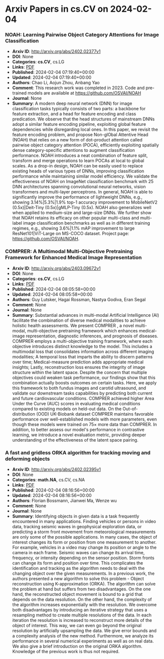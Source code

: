 # Arxiv Papers in cs.CV on 2024-02-04
### NOAH: Learning Pairwise Object Category Attentions for Image Classification
- **Arxiv ID**: http://arxiv.org/abs/2402.02377v1
- **DOI**: None
- **Categories**: **cs.CV**, cs.LG
- **Links**: [PDF](http://arxiv.org/pdf/2402.02377v1)
- **Published**: 2024-02-04 07:19:40+00:00
- **Updated**: 2024-02-04 07:19:40+00:00
- **Authors**: Chao Li, Aojun Zhou, Anbang Yao
- **Comment**: This research work was completed in 2023. Code and pre-trained models
  are available at https://github.com/OSVAI/NOAH
- **Journal**: None
- **Summary**: A modern deep neural network (DNN) for image classification tasks typically consists of two parts: a backbone for feature extraction, and a head for feature encoding and class predication. We observe that the head structures of mainstream DNNs adopt a similar feature encoding pipeline, exploiting global feature dependencies while disregarding local ones. In this paper, we revisit the feature encoding problem, and propose Non-glObal Attentive Head (NOAH) that relies on a new form of dot-product attention called pairwise object category attention (POCA), efficiently exploiting spatially dense category-specific attentions to augment classification performance. NOAH introduces a neat combination of feature split, transform and merge operations to learn POCAs at local to global scales. As a drop-in design, NOAH can be easily used to replace existing heads of various types of DNNs, improving classification performance while maintaining similar model efficiency. We validate the effectiveness of NOAH on ImageNet classification benchmark with 25 DNN architectures spanning convolutional neural networks, vision transformers and multi-layer perceptrons. In general, NOAH is able to significantly improve the performance of lightweight DNNs, e.g., showing 3.14\%|5.3\%|1.9\% top-1 accuracy improvement to MobileNetV2 (0.5x)|Deit-Tiny (0.5x)|gMLP-Tiny (0.5x). NOAH also generalizes well when applied to medium-size and large-size DNNs. We further show that NOAH retains its efficacy on other popular multi-class and multi-label image classification benchmarks as well as in different training regimes, e.g., showing 3.6\%|1.1\% mAP improvement to large ResNet101|ViT-Large on MS-COCO dataset. Project page: https://github.com/OSVAI/NOAH.



### COMPRER: A Multimodal Multi-Objective Pretraining Framework for Enhanced Medical Image Representation
- **Arxiv ID**: http://arxiv.org/abs/2403.09672v1
- **DOI**: None
- **Categories**: **cs.CV**, cs.LG
- **Links**: [PDF](http://arxiv.org/pdf/2403.09672v1)
- **Published**: 2024-02-04 08:05:58+00:00
- **Updated**: 2024-02-04 08:05:58+00:00
- **Authors**: Guy Lutsker, Hagai Rossman, Nastya Godiva, Eran Segal
- **Comment**: None
- **Journal**: None
- **Summary**: Substantial advances in multi-modal Artificial Intelligence (AI) facilitate the combination of diverse medical modalities to achieve holistic health assessments. We present COMPRER , a novel multi-modal, multi-objective pretraining framework which enhances medical-image representation, diagnostic inferences, and prognosis of diseases. COMPRER employs a multi-objective training framework, where each objective introduces distinct knowledge to the model. This includes a multimodal loss that consolidates information across different imaging modalities; A temporal loss that imparts the ability to discern patterns over time; Medical-measure prediction adds appropriate medical insights; Lastly, reconstruction loss ensures the integrity of image structure within the latent space. Despite the concern that multiple objectives could weaken task performance, our findings show that this combination actually boosts outcomes on certain tasks. Here, we apply this framework to both fundus images and carotid ultrasound, and validate our downstream tasks capabilities by predicting both current and future cardiovascular conditions. COMPRER achieved higher Area Under the Curve (AUC) scores in evaluating medical conditions compared to existing models on held-out data. On the Out-of-distribution (OOD) UK-Biobank dataset COMPRER maintains favorable performance over well-established models with more parameters, even though these models were trained on $75\times$ more data than COMPRER. In addition, to better assess our model's performance in contrastive learning, we introduce a novel evaluation metric, providing deeper understanding of the effectiveness of the latent space pairing.



### A fast and gridless ORKA algorithm for tracking moving and deforming objects
- **Arxiv ID**: http://arxiv.org/abs/2402.02395v1
- **DOI**: None
- **Categories**: **math.NA**, cs.CV, cs.NA
- **Links**: [PDF](http://arxiv.org/pdf/2402.02395v1)
- **Published**: 2024-02-04 08:16:56+00:00
- **Updated**: 2024-02-04 08:16:56+00:00
- **Authors**: Florian Bossmann, Jianwei Ma, Wenze wu
- **Comment**: None
- **Journal**: None
- **Summary**: Identifying objects in given data is a task frequently encountered in many applications. Finding vehicles or persons in video data, tracking seismic waves in geophysical exploration data, or predicting a storm front movement from meteorological measurements are only some of the possible applications. In many cases, the object of interest changes its form or position from one measurement to another. For example, vehicles in a video may change its position or angle to the camera in each frame. Seismic waves can change its arrival time, frequency, or intensity depending on the sensor position. Storm fronts can change its form and position over time. This complicates the identification and tracking as the algorithm needs to deal with the changing object over the given measurements. In a previous work, the authors presented a new algorithm to solve this problem - Object reconstruction using K-approximation (ORKA). The algorithm can solve the problem at hand but suffers from two disadvantages. On the one hand, the reconstructed object movement is bound to a grid that depends on the data resolution. On the other hand, the complexity of the algorithm increases exponentially with the resolution. We overcome both disadvantages by introducing an iterative strategy that uses a resampling method to create multiple resolutions of the data. In each iteration the resolution is increased to reconstruct more details of the object of interest. This way, we can even go beyond the original resolution by artificially upsampling the data. We give error bounds and a complexity analysis of the new method. Furthermore, we analyze its performance in several numerical experiments as well as on real data. We also give a brief introduction on the original ORKA algorithm. Knowledge of the previous work is thus not required.



